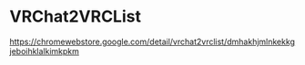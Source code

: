 # VRChat2VRCList

https://chromewebstore.google.com/detail/vrchat2vrclist/dmhakhjmlnkekkgjeboihklalkimkpkm
